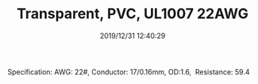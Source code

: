 ﻿---
layout: post 
title: Transparent, PVC, UL1007 22AWG
tags: hookup-wire
categories: wire-cable
overview: Transparent, PVC, UL1007 22AWG
series: FN10
part_number: A01007.22.008
thumb_img: static/202006/205-thumb-20200629083131.jpg
image: static/202006/205-20200629083131.jpg
date: 2019/12/31 12:40:29
---


<p>
	Specification: AWG: 22#, Conductor: 17/0.16mm, OD:1.6,&nbsp; Resistance: 59.4
</p>
